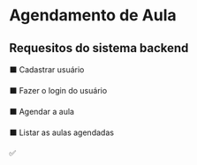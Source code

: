 # Agendamento de Aula

## Requesitos do sistema backend

⬛ Cadastrar usuário

⬛ Fazer o login do usuário

⬛ Agendar a aula

⬛ Listar as aulas agendadas

✅
